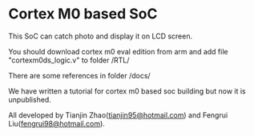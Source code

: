 # Cortex M0 based SoC

This SoC can catch photo and display it on LCD screen.

You should download cortex m0 eval edition from arm and add file "cortexm0ds_logic.v" to folder /RTL/

There are some references in folder /docs/

We have written a tutorial for cortex m0 based soc building but now it is unpublished.

All developed by Tianjin Zhao(tianjin95@hotmail.com) and Fengrui Liu(fengrui98@hotmail.com).
